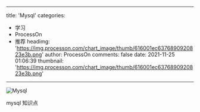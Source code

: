 
---
title: 'Mysql'
categories: 
 - 学习
 - ProcessOn
 - 推荐
headimg: 'https://img.processon.com/chart_image/thumb/616001ec6376890920823e3b.png'
author: ProcessOn
comments: false
date: 2021-11-25 01:06:39
thumbnail: 'https://img.processon.com/chart_image/thumb/616001ec6376890920823e3b.png'
---

<div>   
<img class="thumb" alt="Mysql" src="https://img.processon.com/chart_image/thumb/616001ec6376890920823e3b.png" referrerpolicy="no-referrer">
<p>mysql 知识点</p>  
</div>
            